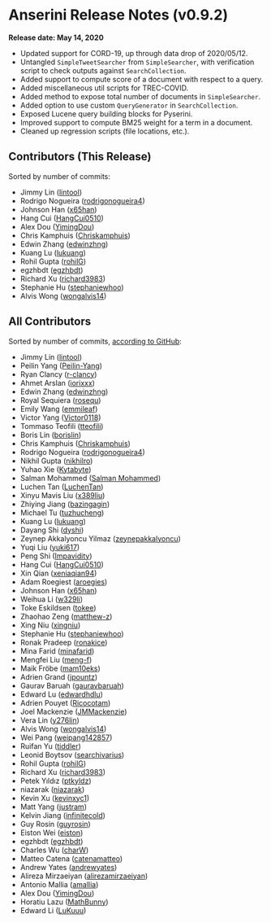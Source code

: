 # Anserini Release Notes (v0.9.2)

**Release date: May 14, 2020**

+ Updated support for CORD-19, up through data drop of 2020/05/12.
+ Untangled `SimpleTweetSearcher` from `SimpleSearcher`, with verification script to check outputs against `SearchCollection`.
+ Added support to compute score of a document with respect to a query.
+ Added miscellaneous util scripts for TREC-COVID.
+ Added method to expose total number of documents in `SimpleSearcher`.
+ Added option to use custom `QueryGenerator` in `SearchCollection`.
+ Exposed Lucene query building blocks for Pyserini.
+ Improved support to compute BM25 weight for a term in a document.
+ Cleaned up regression scripts (file locations, etc.).

## Contributors (This Release)

Sorted by number of commits:

+ Jimmy Lin ([lintool](https://github.com/lintool))
+ Rodrigo Nogueira ([rodrigonogueira4](https://github.com/rodrigonogueira4))
+ Johnson Han ([x65han](https://github.com/x65han))
+ Hang Cui ([HangCui0510](https://github.com/HangCui0510))
+ Alex Dou ([YimingDou](https://github.com/YimingDou))
+ Chris Kamphuis ([Chriskamphuis](https://github.com/Chriskamphuis))
+ Edwin Zhang ([edwinzhng](https://github.com/edwinzhng))
+ Kuang Lu ([lukuang](https://github.com/lukuang))
+ Rohil Gupta ([rohilG](https://github.com/rohilG))
+ egzhbdt ([egzhbdt](https://github.com/egzhbdt))
+ Richard Xu ([richard3983](https://github.com/richard3983))
+ Stephanie Hu ([stephaniewhoo](https://github.com/stephaniewhoo))
+ Alvis Wong ([wongalvis14](https://github.com/wongalvis14))

## All Contributors

Sorted by number of commits, [according to GitHub](https://github.com/castorini/Anserini/graphs/contributors):

+ Jimmy Lin ([lintool](https://github.com/lintool))
+ Peilin Yang ([Peilin-Yang](https://github.com/Peilin-Yang))
+ Ryan Clancy ([r-clancy](https://github.com/r-clancy))
+ Ahmet Arslan ([iorixxx](https://github.com/iorixxx))
+ Edwin Zhang ([edwinzhng](https://github.com/edwinzhng))
+ Royal Sequiera ([rosequ](https://github.com/rosequ))
+ Emily Wang ([emmileaf](https://github.com/emmileaf))
+ Victor Yang ([Victor0118](https://github.com/Victor0118))
+ Tommaso Teofili ([tteofili](https://github.com/tteofili))
+ Boris Lin ([borislin](https://github.com/borislin))
+ Chris Kamphuis ([Chriskamphuis](https://github.com/Chriskamphuis))
+ Rodrigo Nogueira ([rodrigonogueira4](https://github.com/rodrigonogueira4))
+ Nikhil Gupta ([nikhilro](https://github.com/nikhilro))
+ Yuhao Xie ([Kytabyte](https://github.com/Kytabyte))
+ Salman Mohammed ([Salman Mohammed](https://github.com/salman1993))
+ Luchen Tan ([LuchenTan](https://github.com/LuchenTan))
+ Xinyu Mavis Liu ([x389liu](https://github.com/x389liu))
+ Zhiying Jiang ([bazingagin](https://github.com/bazingagin))
+ Michael Tu ([tuzhucheng](https://github.com/tuzhucheng))
+ Kuang Lu ([lukuang](https://github.com/lukuang))
+ Dayang Shi ([dyshi](https://github.com/dyshi))
+ Zeynep Akkalyoncu Yilmaz ([zeynepakkalyoncu](https://github.com/zeynepakkalyoncu))
+ Yuqi Liu ([yuki617](https://github.com/yuki617))
+ Peng Shi ([Impavidity](https://github.com/Impavidity))
+ Hang Cui ([HangCui0510](https://github.com/HangCui0510))
+ Xin Qian ([xeniaqian94](https://github.com/xeniaqian94))
+ Adam Roegiest ([aroegies](https://github.com/aroegies))
+ Johnson Han ([x65han](https://github.com/x65han))
+ Weihua Li ([w329li](https://github.com/w329li))
+ Toke Eskildsen ([tokee](https://github.com/tokee))
+ Zhaohao Zeng ([matthew-z](https://github.com/matthew-z))
+ Xing Niu ([xingniu](https://github.com/xingniu))
+ Stephanie Hu ([stephaniewhoo](https://github.com/stephaniewhoo))
+ Ronak Pradeep ([ronakice](https://github.com/ronakice))
+ Mina Farid ([minafarid](https://github.com/minafarid))
+ Mengfei Liu ([meng-f](https://github.com/meng-f))
+ Maik Fröbe ([mam10eks](https://github.com/mam10eks))
+ Adrien Grand ([jpountz](https://github.com/jpountz))
+ Gaurav Baruah ([gauravbaruah](https://github.com/gauravbaruah))
+ Edward Lu ([edwardhdlu](https://github.com/edwardhdlu))
+ Adrien Pouyet ([Ricocotam](https://github.com/Ricocotam))
+ Joel Mackenzie ([JMMackenzie](https://github.com/JMMackenzie))
+ Vera Lin ([y276lin](https://github.com/y276lin))
+ Alvis Wong ([wongalvis14](https://github.com/wongalvis14))
+ Wei Pang ([weipang142857](https://github.com/weipang142857))
+ Ruifan Yu ([tiddler](https://github.com/tiddler))
+ Leonid Boytsov ([searchivarius](https://github.com/searchivarius))
+ Rohil Gupta ([rohilG](https://github.com/rohilG))
+ Richard Xu ([richard3983](https://github.com/richard3983))
+ Petek Yıldız ([ptkyldz](https://github.com/ptkyldz))
+ niazarak ([niazarak](https://github.com/niazarak))
+ Kevin Xu ([kevinxyc1](https://github.com/kevinxyc1))
+ Matt Yang ([justram](https://github.com/justram))
+ Kelvin Jiang ([infinitecold](https://github.com/infinitecold))
+ Guy Rosin ([guyrosin](https://github.com/guyrosin))
+ Eiston Wei ([eiston](https://github.com/eiston))
+ egzhbdt ([egzhbdt](https://github.com/egzhbdt))
+ Charles Wu ([charW](https://github.com/charW))
+ Matteo Catena ([catenamatteo](https://github.com/catenamatteo))
+ Andrew Yates ([andrewyates](https://github.com/andrewyates))
+ Alireza Mirzaeiyan ([alirezamirzaeiyan](https://github.com/alirezamirzaeiyan))
+ Antonio Mallia ([amallia](https://github.com/amallia))
+ Alex Dou ([YimingDou](https://github.com/YimingDou))
+ Horatiu Lazu ([MathBunny](https://github.com/MathBunny))
+ Edward Li ([LuKuuu](https://github.com/LuKuuu))
